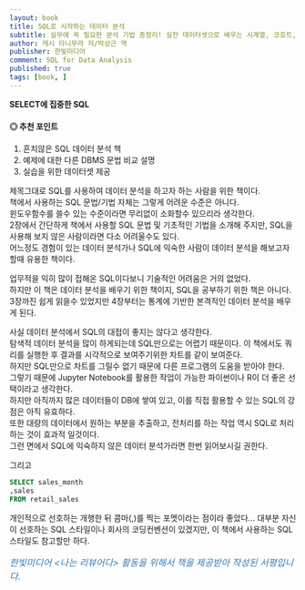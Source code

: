 ```yaml
---
layout: book
title: SQL로 시작하는 데이터 분석
subtitle: 실무에 꼭 필요한 분석 기법 총정리! 실전 데이터셋으로 배우는 시계열, 코호트, 텍스트 분석
author: 캐시 타니무라 저/박상근 역 
publisher: 한빛미디어
comment: SQL for Data Analysis
published: true
tags: [book, ]
---
```


**SELECT에 집중한 SQL**

#### ◎ 추천 포인트
1. 흔치않은 SQL 데이터 분석 책
2. 예제에 대한 다른 DBMS 문법 비교 설명
3. 실습을 위한 데이터셋 제공

<p></p>

제목그대로 SQL를 사용하여 데이터 분석을 하고자 하는 사람을 위한 책이다.  
책에서 사용하는 SQL 문법/기법 자체는 그렇게 어려운 수준은 아니다.  
윈도우함수를 쓸수 있는 수준이라면 무리없이 소화할수 있으리라 생각한다.  
2장에서 간단하게 책에서 사용할 SQL 문법 및 기초적인 기법을 소개해 주지만, SQL을 사용해 보지 않은 사람이라면 다소 어려울수도 있다.  
어느정도 경험이 있는 데이터 분석가나 SQL에 익숙한 사람이 데이터 분석을 해보고자 할때 유용한 책이다.  


업무적을 익히 많이 접해온 SQL이다보니 기술적인 어려움은 거의 없었다.  
하지만 이 책은 데이터 분석을 배우기 위한 책이지, SQL을 공부하기 위한 책은 아니다.  
3장까진 쉽게 읽을수 있었지만 4장부터는 통계에 기반한 본격적인 데이터 분석을 배우게 된다.  

사실 데이터 분석에서 SQL의 대접이 좋지는 않다고 생각한다.  
탐색적 데이터 분석을 많이 하게되는데 SQL만으로는 어렵기 때문이다.
이 책에서도 쿼리를 실행한 후 결과를 시각적으로 보여주기위한 차트를 같이 보여준다.  
하지만 SQL만으로 차트를 그릴수 없기 때문에 다른 프로그램의 도움을 받아야 한다.  
그렇기 때문에 Jupyter Notebook를 활용한 작업이 가능한 파이썬이나 R이 더 좋은 선택이라고 생각한다.  
하지만 아직까지 많은 데이터들이 DB에 쌓여 있고, 이를 직접 활용할 수 있는 SQL의 강점은 아직 유효하다.  
또한 대량의 데이터에서 원하는 부분을 추출하고, 전처리를 하는 작업 역시 SQL로 처리하는 것이 효과적 일것이다.  
그런 면에서 SQL에 익숙하지 않은 데이터 분석가라면 한번 읽어보시길 권한다.

그리고
```sql
SELECT sales_month
,sales
FROM retail_sales
```
개인적으로 선호하는 개행한 뒤 콤마(,)를 찍는 포멧이라는 점이라 좋았다...
대부분 자신이 선호하는 SQL 스타일이나 회사의 코딩컨벤션이 있겠지만, 이 책에서 사용하는 SQL 스타일도 참고할만 하다.


<p></p>
<p style="color: #337ab7;font-size: medium;"><em>한빛미디어 &lt;나는 리뷰어다&gt; 활동을 위해서 책을 제공받아 작성된 서평입니다.</em></p>
<p></p>
